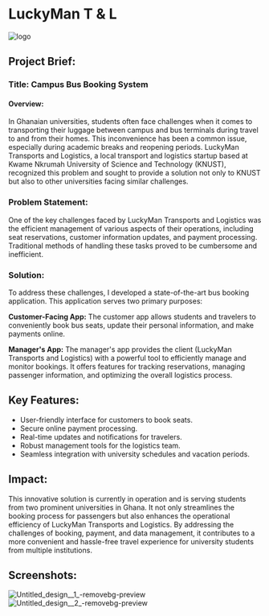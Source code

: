 
# LuckyMan T & L 

![logo](https://github.com/Awesomewsdm/LuckyMan-Mobile-App/assets/88857387/c12ea378-f4c8-42b4-bc02-251cdd0699a8)


## Project Brief:

### Title: Campus Bus Booking System

#### Overview:

In Ghanaian universities, students often face challenges when it comes to transporting their luggage between campus and bus terminals during travel to and from their homes. This inconvenience has been a common issue, especially during academic breaks and reopening periods. LuckyMan Transports and Logistics, a local transport and logistics startup based at Kwame Nkrumah University of Science and Technology (KNUST), recognized this problem and sought to provide a solution not only to KNUST but also to other universities facing similar challenges.

### Problem Statement:

One of the key challenges faced by LuckyMan Transports and Logistics was the efficient management of various aspects of their operations, including seat reservations, customer information updates, and payment processing. Traditional methods of handling these tasks proved to be cumbersome and inefficient.

### Solution:

To address these challenges, I developed a state-of-the-art bus booking application. This application serves two primary purposes:

**Customer-Facing App:** The customer app allows students and travelers to conveniently book bus seats, update their personal information, and make payments online.

**Manager's App:** The manager's app provides the client (LuckyMan Transports and Logistics) with a powerful tool to efficiently manage and monitor bookings. It offers features for tracking reservations, managing passenger information, and optimizing the overall logistics process.

## Key Features:

- User-friendly interface for customers to book seats.
- Secure online payment processing.
- Real-time updates and notifications for travelers.
- Robust management tools for the logistics team.
- Seamless integration with university schedules and vacation periods.

## Impact:

This innovative solution is currently in operation and is serving students from two prominent universities in Ghana. It not only streamlines the booking process for passengers but also enhances the operational efficiency of LuckyMan Transports and Logistics. By addressing the challenges of booking, payment, and data management, it contributes to a more convenient and hassle-free travel experience for university students from multiple institutions.

## Screenshots:

![Untitled_design__1_-removebg-preview](https://github.com/Awesomewsdm/LuckyMan-Mobile-App/assets/88857387/81353945-895e-4996-96b0-66aede5f3e5b)
![Untitled_design__2_-removebg-preview](https://github.com/Awesomewsdm/LuckyMan-Mobile-App/assets/88857387/6fe408e4-98d2-4312-92ec-a0a13de4759f)
